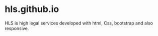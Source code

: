 # hls.github.io
HLS is high legal services developed with html, Css, bootstrap and also responsive.
